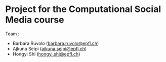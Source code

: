 # Project for the Computational Social Media course

Team :
- Barbara Ruvolo (barbara.ruvolo@epfl.ch)
- Ajkuna Seipi (ajkuna.seipi@epfl.ch) 
- Hongyi Shi (hongyi.shi@epfl.ch) 

